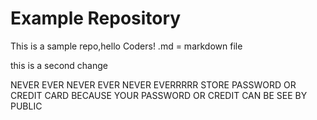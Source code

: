 # Example Repository
This is a sample repo,hello Coders!
.md = markdown file

this is a second change 

NEVER EVER NEVER EVER NEVER EVERRRRR
STORE PASSWORD OR CREDIT CARD BECAUSE YOUR PASSWORD OR CREDIT CAN BE SEE BY PUBLIC
